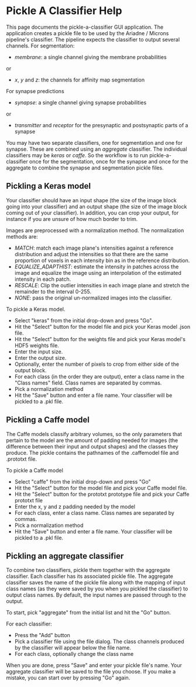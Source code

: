 # Pickle A Classifier Help

This page documents the pickle-a-classifier GUI application. The application
creates a pickle file to be used by the Ariadne / Microns pipeline's classifier.
The pipeline expects the classifier to output several channels. For
segmentation:

* *membrane*: a single channel giving the membrane probabilities

or

* *x*, *y* and *z*: the channels for affinity map segmentation

For synapse predictions

* *synapse*: a single channel giving synapse probabilities

or

* *transmitter* and *receptor* for the presynaptic and postsynaptic parts
of a synapse

You may have two separate classifiers, one for segmentation and one for
synapse. These are combined using an *aggregate* classifier. The individual
classifiers may be *keras* or *caffe*. So the workflow is to run 
pickle-a-classifier once for the segmentation, once for the synapse and once
for the aggregate to combine the synapse and segmentation pickle files.

## Pickling a Keras model

Your classifier should have an input shape (the size of the image block
going into your classifier) and an output shape (the size of the image block
coming out of your classifier). In addition, you can crop your output, for
instance if you are unsure of how much border to trim.

Images are preprocessed with a normalization method. The normalization methods
are:
* *MATCH*: match each image plane's intensities against a reference distribution
and adjust the intensities so that there are the same proportion of voxels in
each intensity bin as in the reference distribution.
* *EQUALIZE_ADAPTHIST*: estimate the intensity in patches across the image
and equalize the image using an interpolation of the estimated intensity
in each patch.
* *RESCALE*: Clip the outlier intensities in each image plane and stretch
the remainder to the interval 0-255.
* *NONE*: pass the original un-normalized images into the classifier.

To pickle a Keras model.

* Select "keras" from the initial drop-down and press "Go".
* Hit the "Select" button for the model file and pick your Keras model .json
file.
* Hit the "Select" button for the weights file and pick your Keras model's
HDF5 weights file.
* Enter the input size. 
* Enter the output size.
* Optionally, enter the number of pixels to crop from either side of the
output block.
* For each class (in the order they are output), enter a class name in the
"Class names" field. Class names are separated by commas.
* Pick a normalization method
* Hit the "Save" button and enter a file name. Your classifier will be pickled
to a .pkl file.

## Pickling a Caffe model

The Caffe models classify arbitrary volumes, so the only parameters that
pertain to the model are the amount of padding needed for images (the
difference between their input and output shapes) and the classes they produce.
The pickle contains the pathnames of the .caffemodel file and .prototxt file.

To pickle a Caffe model

* Select "caffe" from the initial drop-down and press "Go"
* Hit the "Select" button for the model file and pick your Caffe model file.
* Hit the "Select" button for the prototxt prototype file and pick your
Caffe prototxt file
* Enter the x, y and z padding needed by the model
* For each class, enter a class name. Class names are separated by commas.
* Pick a normalization method
* Hit the "Save" button and enter a file name. Your classifier will be
pickled to a .pkl file.

## Pickling an aggregate classifier

To combine two classifiers, pickle them together with the aggregate classifier.
Each classifier has its associated pickle file. The aggregate classifier
saves the name of the pickle file along with the mapping of input class names
(as they were saved by you when you pickled the classifier) to output class
names. By default, the input names are passed through to the output.

To start, pick "aggregate" from the initial list and hit the "Go" button.

For each classifier:
* Press the "Add" button
* Pick a classifier file using the file dialog. The class channels produced
by the classifier will appear below the file name.
* For each class, optionally change the class name

When you are done, press "Save" and enter your pickle file's name. Your
aggregate classifier will be saved to the file you choose. If you make a 
mistake, you can start over by pressing "Go" again.
